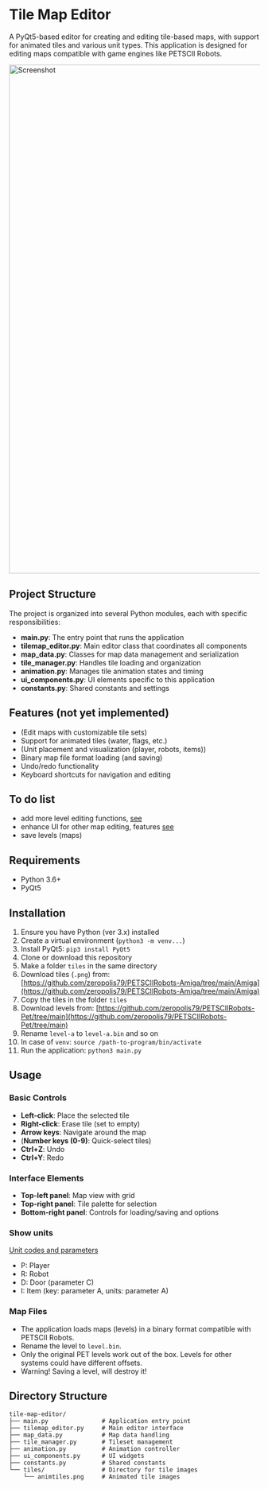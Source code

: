 # Tile Map Editor

A PyQt5-based editor for creating and editing tile-based maps, with support for animated tiles and various unit types. This application is designed for editing maps compatible with game engines like PETSCII Robots.

<img src='Screenshot.png' width='1024' alt='Screenshot' align='center'>

## Project Structure

The project is organized into several Python modules, each with specific responsibilities:

- **main.py**: The entry point that runs the application
- **tilemap_editor.py**: Main editor class that coordinates all components
- **map_data.py**: Classes for map data management and serialization
- **tile_manager.py**: Handles tile loading and organization
- **animation.py**: Manages tile animation states and timing
- **ui_components.py**: UI elements specific to this application
- **constants.py**: Shared constants and settings

## Features (not yet implemented)

- (Edit maps with customizable tile sets)
- Support for animated tiles (water, flags, etc.)
- (Unit placement and visualization (player, robots, items))
- Binary map file format loading (and saving)
- Undo/redo functionality
- Keyboard shortcuts for navigation and editing

## To do list
- add more level editing functions, [see](https://www.the8bitguy.com/pr-mapedit/)
- enhance UI for other map editing, features [see](https://www.the8bitguy.com/pr-mapedit/)
- save levels (maps) 

## Requirements

- Python 3.6+
- PyQt5

## Installation

1. Ensure you have Python (ver 3.x) installed
2. Create a virtual environment (`python3 -m venv...`)
3. Install PyQt5: `pip3 install PyQt5`
4. Clone or download this repository
5. Make a folder `tiles` in the same directory
6. Download tiles (`.png`) from: [https://github.com/zeropolis79/PETSCIIRobots-Amiga/tree/main/Amiga](https://github.com/zeropolis79/PETSCIIRobots-Amiga/tree/main/Amiga)
7. Copy the tiles in the folder `tiles`
8. Download levels from: [https://github.com/zeropolis79/PETSCIIRobots-Pet/tree/main](https://github.com/zeropolis79/PETSCIIRobots-Pet/tree/main)
9. Rename `level-a` to `level-a.bin` and so on
10. In case of `venv`: `source /path-to-program/bin/activate`
11. Run the application: `python3 main.py`

## Usage

### Basic Controls

- **Left-click**: Place the selected tile
- **Right-click**: Erase tile (set to empty)
- **Arrow keys**: Navigate around the map
- (**Number keys (0-9)**: Quick-select tiles)
- **Ctrl+Z**: Undo
- **Ctrl+Y**: Redo

### Interface Elements

- **Top-left panel**: Map view with grid
- **Top-right panel**: Tile palette for selection
- **Bottom-right panel**: Controls for loading/saving and options

### Show units

[Unit codes and parameters](https://www.the8bitguy.com/pr-mapedit/)

- P: Player
- R: Robot 
- D: Door (parameter C)
- I: Item (key: parameter A, units: parameter A)
 
### Map Files

- The application loads maps (levels) in a binary format compatible with PETSCII Robots. 
- Rename the level to `level.bin`. 
- Only the original PET levels work out of the box. Levels for other systems could have different offsets.
- Warning! Saving a level, will destroy it!

## Directory Structure

```
tile-map-editor/
├── main.py               # Application entry point
├── tilemap_editor.py     # Main editor interface
├── map_data.py           # Map data handling
├── tile_manager.py       # Tileset management
├── animation.py          # Animation controller
├── ui_components.py      # UI widgets
├── constants.py          # Shared constants
└── tiles/                # Directory for tile images
    └── animtiles.png     # Animated tile images
```


